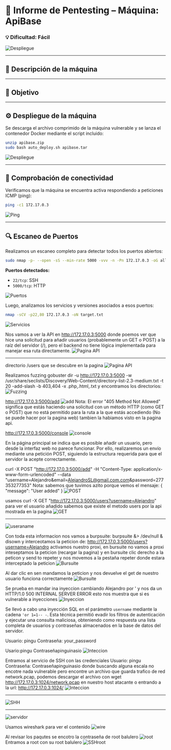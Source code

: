 # 🧠 **Informe de Pentesting – Máquina: ApiBase** 

### 💡 **Dificultad:** Fácil


![Despliegue](Imágenes/2025-05-19_22-36.png)

---

## 📝 **Descripción de la máquina**


---

## 🎯 **Objetivo**



---

## ⚙️ **Despliegue de la máquina**

Se descarga el archivo comprimido de la máquina vulnerable y se lanza el contenedor Docker mediante el script incluido:

```bash
unzip apibase.zip
sudo bash auto_deploy.sh apibase.tar
```

![Despliegue](Imágenes/Capturas.png)

---

## 📡 **Comprobación de conectividad**

Verificamos que la máquina se encuentra activa respondiendo a peticiones ICMP (ping):

```bash
ping -c1 172.17.0.3
```

![Ping](Imágenes/Capturas_1.png)

---

## 🔍 **Escaneo de Puertos**

Realizamos un escaneo completo para detectar todos los puertos abiertos:

```bash
sudo nmap -p- --open -sS --min-rate 5000 -vvv -n -Pn 172.17.0.3 -oG allPorts.txt
```

**Puertos detectados:**

* `22/tcp`: SSH
* `5000/tcp`: HTTP

![Puertos](Imágenes/Capturas_2.png)

Luego, analizamos los servicios y versiones asociados a esos puertos:

```bash
nmap -sCV -p22,80 172.17.0.3 -oN target.txt
```

![Servicios](Imágenes/Capturas_3.png)

Nos vamos a ver la API en http://172.17.0.3:5000 donde poemos ver que hice una solicitud para añadir usuarios (probablemente un GET o POST) a la raíz del servidor (/), pero el backend no tiene lógica implementada para manejar esa ruta directamente.
![Pagina API](Imágenes/Capturas_4.png)

---
directorio /users que se descubre en la pagina
![Pagina API](Imágenes/Capturas_10.png)

Realizamos fuzzing gobuster dir -u http://172.17.0.3:5000 -w /usr/share/seclists/Discovery/Web-Content/directory-list-2.3-medium.txt -t 20 -add-slash -b 403,404 -x .php,.html,.txt y encontramos los directorios:
![Fuzzing](Imágenes/Capturas_5.png)

http://172.17.0.3:5000/add
![add](Imágenes/Capturas_6.png)
Nota: El error "405 Method Not Allowed" significa que estás haciendo una solicitud con un método HTTP (como GET o POST) que no está permitido para la ruta a la que estás accediendo (No se puede hacer por la pagina web) tambien la habiamos visto en la pagina api.

http://172.17.0.3:5000/console
![console](Imágenes/Capturas_7.png)

En la página principal se indica que es posible añadir un usuario, pero desde la interfaz web no parece funcionar. Por ello, realizaremos un envío mediante una petición POST, siguiendo la estructura requerida para que el servidor la acepte correctamente.

curl -X POST "http://172.17.0.3:5000/add" -H "Content-Type: application/x-www-form-urlencoded" --data "username=Alejandro&email=AlejandroSL@gmail.com.com&password=277353277353"
Nota: sabemos que tuvimos azito porque vemos el mensaje: 
{
  "message": "User added"
}
![POST](Imágenes/Capturas_8.png)

usamos curl -X GET "http://172.17.0.3:5000/users?username=Alejandro" para ver el usuario añadido sabemos que existe el metodo users por la api mostrada en la pagina
![GET](Imágenes/Capturas_9.png)

---

![useraname](Imágenes/Capturas_11.png)

Con toda esta informacion nos vamos a burpsuite:  burpsuite &> /dev/null & disown y interceotamos la peticion de: http://172.17.0.3:5000/users?username=Alejandro activamos nuestro proxi, en bursuite no vamos a proxi inteseptamos la peticion (recargar la pagina) y en bursuite clic derecho a la peticon y send to repeter y nos movemos a la pestaña repeter donde estara interceptado la peticion
![Bursuite](Imágenes/Capturas_12.png)

Al dar clic en sen mandamos la peticion y nos devuelve el get de nuestro usuario funciona correctamente
![Bursuite](Imágenes/Capturas_13.png)

Se prueba en mandar ina inyeccion cambiando Alejandro por ' y nos da un HTTP/1.0 500 INTERNAL SERVER ERROR esto nos muestra que si es vulnerable a inyecciones
![Inyeccion](Imágenes/Capturas_14.png)

Se llevó a cabo una inyección SQL en el parámetro `username` mediante la cadena `'or 1=1-- -`. Esta técnica permitió evadir los filtros de autenticación y ejecutar una consulta maliciosa, obteniendo como respuesta una lista completa de usuarios y contraseñas almacenados en la base de datos del servidor.

Usuario: pingu
Contraseña: your_password

Usario:pingu 
Contraseñapinguinasio
![Inteccion](Imágenes/Capturas_15.png)

Entramos al servicio de SSH con las credenciales Usuario: pingu Contraseña: Contraseñapinguinasio donde buscando alguna escala no encotre nada vulnerable pero encontre un archivo que guarda trafico de red network.pcap, podemos descargar el archivo con  wget http://172.17.0.3:1024/network.pcap en nuestro host atacante o entrando a la url: http://172.17.0.3:1024/
![Inteccion](Imágenes/Capturas_19.png)


---

![SHH](Imágenes/Capturas_16.png)

---

![servidor](Imágenes/Capturas_17.png)

Usamos wireshark para ver el contenido
![wire](Imágenes/Capturas_18.png)

Al revisar los paqutes se encotro la contraseña de root balulero
![root](Imágenes/Capturas_20.png)
Entramos a root con su root balulero
![SSHroot](Imágenes/Capturas_21.png)

